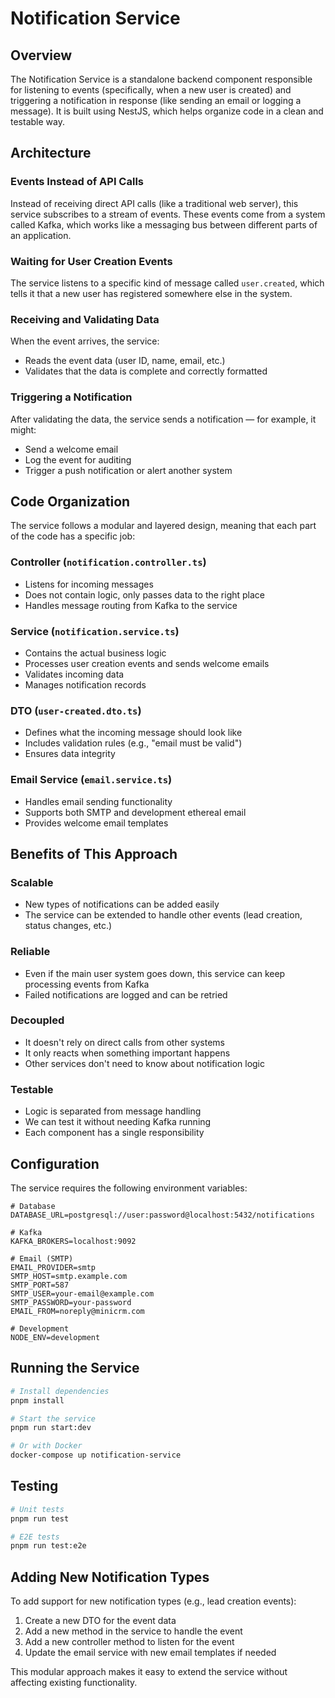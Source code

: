 # Notification Service

## Overview

The Notification Service is a standalone backend component responsible for listening to events (specifically, when a new user is created) and triggering a notification in response (like sending an email or logging a message). It is built using NestJS, which helps organize code in a clean and testable way.

## Architecture

### Events Instead of API Calls
Instead of receiving direct API calls (like a traditional web server), this service subscribes to a stream of events. These events come from a system called Kafka, which works like a messaging bus between different parts of an application.

### Waiting for User Creation Events
The service listens to a specific kind of message called `user.created`, which tells it that a new user has registered somewhere else in the system.

### Receiving and Validating Data
When the event arrives, the service:
- Reads the event data (user ID, name, email, etc.)
- Validates that the data is complete and correctly formatted

### Triggering a Notification
After validating the data, the service sends a notification — for example, it might:
- Send a welcome email
- Log the event for auditing
- Trigger a push notification or alert another system

## Code Organization

The service follows a modular and layered design, meaning that each part of the code has a specific job:

### Controller (`notification.controller.ts`)
- Listens for incoming messages
- Does not contain logic, only passes data to the right place
- Handles message routing from Kafka to the service

### Service (`notification.service.ts`)
- Contains the actual business logic
- Processes user creation events and sends welcome emails
- Validates incoming data
- Manages notification records

### DTO (`user-created.dto.ts`)
- Defines what the incoming message should look like
- Includes validation rules (e.g., "email must be valid")
- Ensures data integrity

### Email Service (`email.service.ts`)
- Handles email sending functionality
- Supports both SMTP and development ethereal email
- Provides welcome email templates

## Benefits of This Approach

### Scalable
- New types of notifications can be added easily
- The service can be extended to handle other events (lead creation, status changes, etc.)

### Reliable
- Even if the main user system goes down, this service can keep processing events from Kafka
- Failed notifications are logged and can be retried

### Decoupled
- It doesn't rely on direct calls from other systems
- It only reacts when something important happens
- Other services don't need to know about notification logic

### Testable
- Logic is separated from message handling
- We can test it without needing Kafka running
- Each component has a single responsibility

## Configuration

The service requires the following environment variables:

```env
# Database
DATABASE_URL=postgresql://user:password@localhost:5432/notifications

# Kafka
KAFKA_BROKERS=localhost:9092

# Email (SMTP)
EMAIL_PROVIDER=smtp
SMTP_HOST=smtp.example.com
SMTP_PORT=587
SMTP_USER=your-email@example.com
SMTP_PASSWORD=your-password
EMAIL_FROM=noreply@minicrm.com

# Development
NODE_ENV=development
```

## Running the Service

```bash
# Install dependencies
pnpm install

# Start the service
pnpm run start:dev

# Or with Docker
docker-compose up notification-service
```

## Testing

```bash
# Unit tests
pnpm run test

# E2E tests
pnpm run test:e2e
```

## Adding New Notification Types

To add support for new notification types (e.g., lead creation events):

1. Create a new DTO for the event data
2. Add a new method in the service to handle the event
3. Add a new controller method to listen for the event
4. Update the email service with new email templates if needed

This modular approach makes it easy to extend the service without affecting existing functionality. 